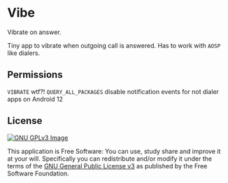 # Vibe

Vibrate on answer.



Tiny app to vibrate when outgoing call is answered. Has to work with `AOSP` like dialers.

## Permissions

`VIBRATE` wtf?!
`QUERY_ALL_PACKAGES` disable notification events for not dialer apps on Android 12

## License
[![GNU GPLv3 Image](https://www.gnu.org/graphics/gplv3-127x51.png)](https://www.gnu.org/licenses/gpl-3.0.en.html)

This application is Free Software: You can use, study share and improve it at your will.
Specifically you can redistribute and/or modify it under the terms of the
[GNU General Public License v3](https://www.gnu.org/licenses/gpl.html) as published by the Free
Software Foundation.
